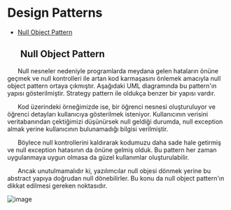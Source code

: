 # Design Patterns

- [Null Object Pattern](#null-object-pattern)

## &nbsp;&nbsp;&nbsp;&nbsp;&nbsp; <a name="null-object-pattern">Null Object Pattern</a>

&nbsp;&nbsp;&nbsp;&nbsp;&nbsp; Null nesneler nedeniyle programlarda meydana gelen hataların önüne geçmek ve null kontrolleri ile artan kod karmaşasını önlemek amacıyla null object pattern ortaya çıkmıştır. Aşağıdaki UML diagramında bu pattern'ın yapısı gösterilmiştir. Strategy pattern ile oldukça benzer bir yapısı vardır.

&nbsp;&nbsp;&nbsp;&nbsp;&nbsp; Kod üzerindeki örneğimizde ise, bir öğrenci nesnesi oluşturuluyor ve öğrenci detayları kullanıcıya gösterilmek isteniyor. Kullanıcının verisini veritabanından çektiğimizi düşünürsek null geldiği durumda, null exception almak yerine kullanıcının bulunamadığı bilgisi verilmiştir.

&nbsp;&nbsp;&nbsp;&nbsp;&nbsp; Böylece null kontrollerini kaldırarak kodumuzu daha sade hale getirmiş ve null exception hatasının da önüne gelmiş olduk. Bu pattern her zaman uygulanmaya uygun olmasa da güzel kullanımlar oluşturulabilir.

&nbsp;&nbsp;&nbsp;&nbsp;&nbsp; Ancak unutulmamalıdır ki, yazılımcılar null objesi dönmek yerine bu abstract yapıya doğrudan null dönebilirler. Bu konu da null object pattern'ın dikkat edilmesi gereken noktasıdır.

![image](https://user-images.githubusercontent.com/16361055/127773141-c75882ea-368e-496d-bb46-0d9d8890587f.png)
